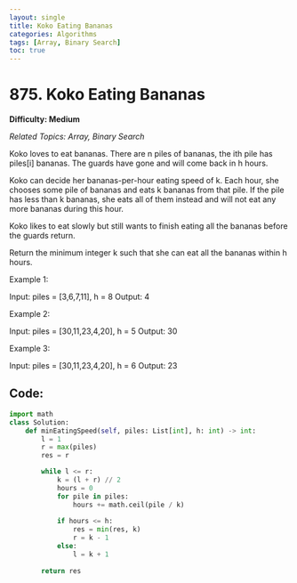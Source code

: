 ```yaml
---
layout: single
title: Koko Eating Bananas
categories: Algorithms
tags: [Array, Binary Search]
toc: true
---
```

# 875. Koko Eating Bananas

**Difficulty: Medium** 

*Related Topics: Array, Binary Search*

Koko loves to eat bananas. There are n piles of bananas, the ith pile has piles[i] bananas. The guards have gone and will come back in h hours.

Koko can decide her bananas-per-hour eating speed of k. Each hour, she chooses some pile of bananas and eats k bananas from that pile. If the pile has less than k bananas, she eats all of them instead and will not eat any more bananas during this hour.

Koko likes to eat slowly but still wants to finish eating all the bananas before the guards return.

Return the minimum integer k such that she can eat all the bananas within h hours.

Example 1:

Input: piles = [3,6,7,11], h = 8
Output: 4

Example 2:

Input: piles = [30,11,23,4,20], h = 5
Output: 30

Example 3:

Input: piles = [30,11,23,4,20], h = 6
Output: 23

## Code:

```python
import math
class Solution:
    def minEatingSpeed(self, piles: List[int], h: int) -> int:
        l = 1
        r = max(piles)
        res = r

        while l <= r:
            k = (l + r) // 2
            hours = 0
            for pile in piles:
                hours += math.ceil(pile / k)
            
            if hours <= h:
                res = min(res, k)
                r = k - 1
            else:
                l = k + 1
        
        return res
```
